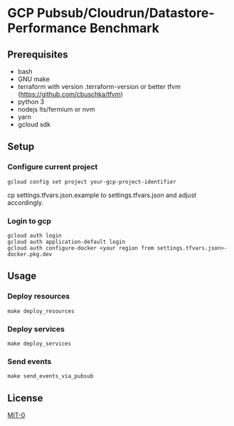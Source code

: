# GCP Pubsub/Cloudrun/Datastore-Performance Benchmark

## Prerequisites

* bash
* GNU make
* terraform with version .terraform-version or better tfvm (https://github.com/cbuschka/tfvm)
* python 3
* nodejs lts/fermium or nvm
* yarn
* gcloud sdk

## Setup

### Configure current project

```
gcloud config set project your-gcp-project-identifier
```

cp settings.tfvars.json.example to settings.tfvars.json and adjust accordingly.

### Login to gcp

```
gcloud auth login
gcloud auth application-default login
gcloud auth configure-docker <your region from settings.tfvars.json>-docker.pkg.dev
```

## Usage

### Deploy resources
```
make deploy_resources
```

### Deploy services
```
make deploy_services
```

### Send events

```
make send_events_via_pubsub
```

## License

[MIT-0](./license.txt)

